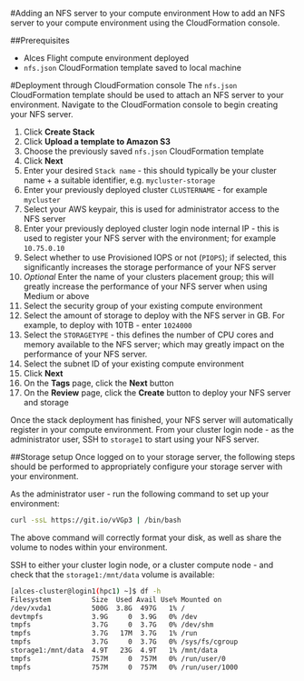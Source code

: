 #Adding an NFS server to your compute environment
How to add an NFS server to your compute environment using the CloudFormation console.

##Prerequisites

- Alces Flight compute environment deployed
- `nfs.json` CloudFormation template saved to local machine

#Deployment through CloudFormation console
The `nfs.json` CloudFormation template should be used to attach an NFS server to your environment. Navigate to the CloudFormation console to begin creating your NFS server.

1. Click **Create Stack**
2. Click **Upload a template to Amazon S3**
3. Choose the previously saved `nfs.json` CloudFormation template
4. Click **Next**
5. Enter your desired `Stack name` - this should typically be your cluster name + a suitable identifier, e.g. `mycluster-storage`
6. Enter your previously deployed cluster `CLUSTERNAME` - for example `mycluster`
7. Select your AWS keypair, this is used for administrator access to the NFS server
8. Enter your previously deployed cluster login node internal IP - this is used to register your NFS server with the environment; for example `10.75.0.10`
9. Select whether to use Provisioned IOPS or not (`PIOPS`); if selected, this significantly increases the storage performance of your NFS server
10. *Optional* Enter the name of your clusters placement group; this will greatly increase the performance of your NFS server when using Medium or above
11. Select the security group of your existing compute environment
12. Select the amount of storage to deploy with the NFS server in GB. For example, to deploy with 10TB - enter `1024000`
13. Select the `STORAGETYPE` - this defines the number of CPU cores and memory available to the NFS server; which may greatly impact on the performance of your NFS server.
14. Select the subnet ID of your existing compute environment
15. Click **Next**
16. On the **Tags** page, click the **Next** button
17. On the **Review** page, click the **Create** button to deploy your NFS server and storage

Once the stack deployment has finished, your NFS server will automatically register in your compute environment. From your cluster login node - as the administrator user, SSH to `storage1` to start using your NFS server.

##Storage setup
Once logged on to your storage server, the following steps should be performed to appropriately configure your storage server with your environment.

As the administrator user - run the following command to set up your environment:

```bash
curl -ssL https://git.io/vVGp3 | /bin/bash
```

The above command will correctly format your disk, as well as share the volume to nodes within your environment.

SSH to either your cluster login node, or a cluster compute node - and check that the `storage1:/mnt/data` volume is available:

```bash
[alces-cluster@login1(hpc1) ~]$ df -h
Filesystem          Size  Used Avail Use% Mounted on
/dev/xvda1          500G  3.8G  497G   1% /
devtmpfs            3.9G     0  3.9G   0% /dev
tmpfs               3.7G     0  3.7G   0% /dev/shm
tmpfs               3.7G   17M  3.7G   1% /run
tmpfs               3.7G     0  3.7G   0% /sys/fs/cgroup
storage1:/mnt/data  4.9T   23G  4.9T   1% /mnt/data
tmpfs               757M     0  757M   0% /run/user/0
tmpfs               757M     0  757M   0% /run/user/1000
```
